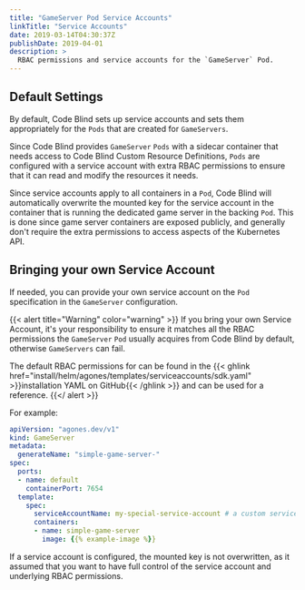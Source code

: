 ```yaml
---
title: "GameServer Pod Service Accounts"
linkTitle: "Service Accounts"
date: 2019-03-14T04:30:37Z
publishDate: 2019-04-01
description: >
  RBAC permissions and service accounts for the `GameServer` Pod. 
---
```


## Default Settings

By default, Code Blind sets up service accounts and sets them appropriately for the `Pods` that are created for `GameServers`.

Since Code Blind provides `GameServer` `Pods` with a sidecar container that needs access to Code Blind Custom Resource Definitions,
`Pods` are configured with a service account with extra RBAC permissions to ensure that it can read and modify the resources it needs.

Since service accounts apply to all containers in a `Pod`, Code Blind will automatically overwrite the mounted key for the 
service account in the container that is running the dedicated game server in the backing `Pod`. This is done
since game server containers are exposed publicly, and generally don't require the extra permissions to access aspects 
of the Kubernetes API.

## Bringing your own Service Account

If needed, you can provide your own service account on the `Pod` specification in the `GameServer` configuration.

{{< alert title="Warning" color="warning" >}}
If you bring your own Service Account, it's your responsibility to ensure it matches all the RBAC permissions
the `GameServer` `Pod` usually acquires from Code Blind by default, otherwise `GameServers` can fail.

The default RBAC permissions for can be found in the {{< ghlink href="install/helm/agones/templates/serviceaccounts/sdk.yaml" >}}installation
YAML on GitHub{{< /ghlink >}} and can be used for a reference.
{{</ alert >}}

For example:

```yaml
apiVersion: "agones.dev/v1"
kind: GameServer
metadata:
  generateName: "simple-game-server-"
spec:
  ports:
  - name: default
    containerPort: 7654
  template:
    spec:
      serviceAccountName: my-special-service-account # a custom service account
      containers:
      - name: simple-game-server
        image: {{% example-image %}}
```

If a service account is configured, the mounted key is not overwritten, as it assumed that you want to have full control
of the service account and underlying RBAC permissions.

